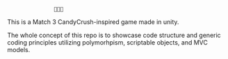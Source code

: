                    🍭🍬🍫
This is a Match 3 CandyCrush-inspired game made in unity.

The whole concept of this repo is to showcase
code structure and generic coding principles
utilizing polymorhpism, scriptable objects, and MVC models.
